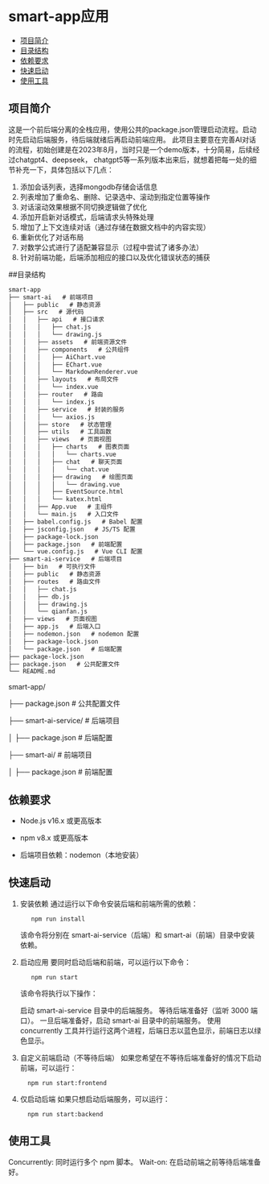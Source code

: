 # smart-app应用

  - [项目简介](#项目简介)
  - [目录结构](#目录结构)
  - [依赖要求](#依赖要求)
  - [快速启动](#快速启动)
  - [使用工具](#使用工具)

## 项目简介

这是一个前后端分离的全栈应用，使用公共的package.json管理启动流程。启动时先启动后端服务，待后端就绪后再启动前端应用。
此项目主要意在完善AI对话的流程，初始创建是在2023年8月，当时只是一个demo版本，十分简易，后续经过chatgpt4、deepseek，
chatgpt5等一系列版本出来后，就想着把每一处的细节补充一下，具体包括以下几点：

1. 添加会话列表，选择mongodb存储会话信息
2. 列表增加了重命名、删除、记录选中、滚动到指定位置等操作
3. 对话滚动效果根据不同切换逻辑做了优化
4. 添加开启新对话模式，后端请求头特殊处理
5. 增加了上下文连续对话（通过存储在数据文档中的内容实现）
6. 重新优化了对话布局
7. 对数学公式进行了适配兼容显示（过程中尝试了诸多办法）
8. 针对前端功能，后端添加相应的接口以及优化错误状态的捕获

##目录结构

```markdown
smart-app
├── smart-ai   # 前端项目
│   ├── public   # 静态资源
│   ├── src   # 源代码
│   │   ├── api   # 接口请求
│   │   │   ├── chat.js
│   │   │   └── drawing.js
│   │   ├── assets   # 前端资源文件
│   │   ├── components   # 公共组件
│   │   │   ├── AiChart.vue
│   │   │   ├── EChart.vue
│   │   │   └── MarkdownRenderer.vue
│   │   ├── layouts   # 布局文件
│   │   │   └── index.vue
│   │   ├── router   # 路由
│   │   │   └── index.js
│   │   ├── service   # 封装的服务
│   │   │   └── axios.js
│   │   ├── store   # 状态管理
│   │   ├── utils   # 工具函数
│   │   ├── views   # 页面视图
│   │   │   ├── charts   # 图表页面
│   │   │   │   └── charts.vue
│   │   │   ├── chat   # 聊天页面
│   │   │   │   └── chat.vue
│   │   │   ├── drawing   # 绘图页面
│   │   │   │   └── drawing.vue
│   │   │   ├── EventSource.html
│   │   │   └── katex.html
│   │   ├── App.vue   # 主组件
│   │   └── main.js   # 入口文件
│   ├── babel.config.js   # Babel 配置
│   ├── jsconfig.json   # JS/TS 配置
│   ├── package-lock.json
│   ├── package.json   # 前端配置
│   └── vue.config.js   # Vue CLI 配置
├── smart-ai-service   # 后端项目
│   ├── bin   # 可执行文件
│   ├── public   # 静态资源
│   ├── routes   # 路由文件
│   │   ├── chat.js
│   │   ├── db.js
│   │   ├── drawing.js
│   │   └── qianfan.js
│   ├── views   # 页面视图
│   ├── app.js   # 后端入口
│   ├── nodemon.json   # nodemon 配置
│   ├── package-lock.json
│   └── package.json   # 后端配置
├── package-lock.json
├── package.json   # 公共配置文件
└── README.md
```


smart-app/

├── package.json        # 公共配置文件

├── smart-ai-service/   # 后端项目

│ ├── package.json     # 后端配置

├── smart-ai/           # 前端项目

│ ├── package.json     # 前端配置

## 依赖要求

- Node.js v16.x 或更高版本

- npm v8.x 或更高版本

- 后端项目依赖：nodemon（本地安装）

## 快速启动

1. 安装依赖
   通过运行以下命令安装后端和前端所需的依赖：

   ```
      npm run install
   ```

   该命令将分别在 smart-ai-service（后端）和 smart-ai（前端）目录中安装依赖。

2. 启动应用
   要同时启动后端和前端，可以运行以下命令：

   ```
      npm run start
   ```
   该命令将执行以下操作：

   启动 smart-ai-service 目录中的后端服务。
   等待后端准备好（监听 3000 端口）。
   一旦后端准备好，启动 smart-ai 目录中的前端服务。
   使用 concurrently 工具并行运行这两个进程，后端日志以蓝色显示，前端日志以绿色显示。

3. 自定义前端启动（不等待后端）
   如果您希望在不等待后端准备好的情况下启动前端，可以运行：

   ```
     npm run start:frontend
   ```

4. 仅启动后端
   如果只想启动后端服务，可以运行：

   ```
     npm run start:backend
   ```

## 使用工具

   Concurrently: 同时运行多个 npm 脚本。
   Wait-on: 在启动前端之前等待后端准备好。
